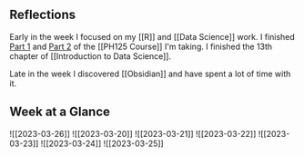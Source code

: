 
## Reflections

Early in the week I focused on my [[R]]  and [[Data Science]] work. I finished [Part 1](https://learning.edx.org/course/course-v1:HarvardX+PH125.1x+3T2022/home) and [Part 2](https://learning.edx.org/course/course-v1:HarvardX+PH125.2x+3T2022/home) of the [[PH125 Course]]  I'm taking. I finished the 13th chapter of [[Introduction to Data Science]].

Late in the week I discovered [[Obsidian]] and have spent a lot of time with it.

## Week at a Glance

![[2023-03-26]]
![[2023-03-20]]
![[2023-03-21]]
![[2023-03-22]]
![[2023-03-23]]
![[2023-03-24]]
![[2023-03-25]]